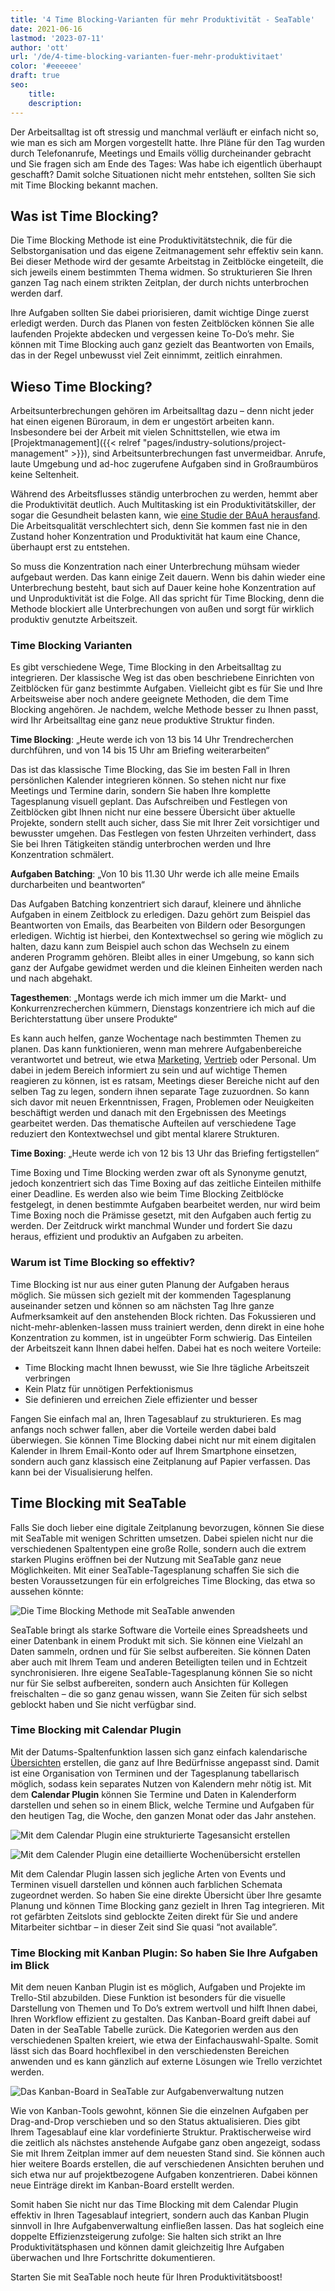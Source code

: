 ```yaml
---
title: '4 Time Blocking-Varianten für mehr Produktivität - SeaTable'
date: 2021-06-16
lastmod: '2023-07-11'
author: 'ott'
url: '/de/4-time-blocking-varianten-fuer-mehr-produktivitaet'
color: '#eeeeee'
draft: true
seo:
    title:
    description:
---
```


Der Arbeitsalltag ist oft stressig und manchmal verläuft er einfach nicht so, wie man es sich am Morgen vorgestellt hatte. Ihre Pläne für den Tag wurden durch Telefonanrufe, Meetings und Emails völlig durcheinander gebracht und Sie fragen sich am Ende des Tages: Was habe ich eigentlich überhaupt geschafft? Damit solche Situationen nicht mehr entstehen, sollten Sie sich mit Time Blocking bekannt machen.

## Was ist Time Blocking?

Die Time Blocking Methode ist eine Produktivitätstechnik, die für die Selbstorganisation und das eigene Zeitmanagement sehr effektiv sein kann. Bei dieser Methode wird der gesamte Arbeitstag in Zeitblöcke eingeteilt, die sich jeweils einem bestimmten Thema widmen. So strukturieren Sie Ihren ganzen Tag nach einem strikten Zeitplan, der durch nichts unterbrochen werden darf.

Ihre Aufgaben sollten Sie dabei priorisieren, damit wichtige Dinge zuerst erledigt werden. Durch das Planen von festen Zeitblöcken können Sie alle laufenden Projekte abdecken und vergessen keine To-Do’s mehr. Sie können mit Time Blocking auch ganz gezielt das Beantworten von Emails, das in der Regel unbewusst viel Zeit einnimmt, zeitlich einrahmen.

## Wieso Time Blocking?

Arbeitsunterbrechungen gehören im Arbeitsalltag dazu – denn nicht jeder hat einen eigenen Büroraum, in dem er ungestört arbeiten kann. Insbesondere bei der Arbeit mit vielen Schnittstellen, wie etwa im [Projektmanagement]({{< relref "pages/industry-solutions/project-management" >}}), sind Arbeitsunterbrechungen fast unvermeidbar. Anrufe, laute Umgebung und ad-hoc zugerufene Aufgaben sind in Großraumbüros keine Seltenheit.

Während des Arbeitsflusses ständig unterbrochen zu werden, hemmt aber die Produktivität deutlich. Auch Multitasking ist ein Produktivitätskiller, der sogar die Gesundheit belasten kann, wie [eine Studie der BAuA herausfand](https://www.baua.de/DE/Angebote/Publikationen/Praxis/A78.pdf?__blob=publicationFile&v). Die Arbeitsqualität verschlechtert sich, denn Sie kommen fast nie in den Zustand hoher Konzentration und Produktivität hat kaum eine Chance, überhaupt erst zu entstehen.

So muss die Konzentration nach einer Unterbrechung mühsam wieder aufgebaut werden. Das kann einige Zeit dauern. Wenn bis dahin wieder eine Unterbrechung besteht, baut sich auf Dauer keine hohe Konzentration auf und Unproduktivität ist die Folge. All das spricht für Time Blocking, denn die Methode blockiert alle Unterbrechungen von außen und sorgt für wirklich produktiv genutzte Arbeitszeit.

### Time Blocking Varianten

Es gibt verschiedene Wege, Time Blocking in den Arbeitsalltag zu integrieren. Der klassische Weg ist das oben beschriebene Einrichten von Zeitblöcken für ganz bestimmte Aufgaben. Vielleicht gibt es für Sie und Ihre Arbeitsweise aber noch andere geeignete Methoden, die dem Time Blocking angehören. Je nachdem, welche Methode besser zu Ihnen passt, wird Ihr Arbeitsalltag eine ganz neue produktive Struktur finden.

**Time Blocking**: „Heute werde ich von 13 bis 14 Uhr Trendrecherchen durchführen, und von 14 bis 15 Uhr am Briefing weiterarbeiten“

Das ist das klassische Time Blocking, das Sie im besten Fall in Ihren persönlichen Kalender integrieren können. So stehen nicht nur fixe Meetings und Termine darin, sondern Sie haben Ihre komplette Tagesplanung visuell geplant. Das Aufschreiben und Festlegen von Zeitblöcken gibt Ihnen nicht nur eine bessere Übersicht über aktuelle Projekte, sondern stellt auch sicher, dass Sie mit Ihrer Zeit vorsichtiger und bewusster umgehen. Das Festlegen von festen Uhrzeiten verhindert, dass Sie bei Ihren Tätigkeiten ständig unterbrochen werden und Ihre Konzentration schmälert.

**Aufgaben Batching**: „Von 10 bis 11.30 Uhr werde ich alle meine Emails durcharbeiten und beantworten“

Das Aufgaben Batching konzentriert sich darauf, kleinere und ähnliche Aufgaben in einem Zeitblock zu erledigen. Dazu gehört zum Beispiel das Beantworten von Emails, das Bearbeiten von Bildern oder Besorgungen erledigen. Wichtig ist hierbei, den Kontextwechsel so gering wie möglich zu halten, dazu kann zum Beispiel auch schon das Wechseln zu einem anderen Programm gehören. Bleibt alles in einer Umgebung, so kann sich ganz der Aufgabe gewidmet werden und die kleinen Einheiten werden nach und nach abgehakt.

**Tagesthemen**: „Montags werde ich mich immer um die Markt- und Konkurrenzrecherchen kümmern, Dienstags konzentriere ich mich auf die Berichterstattung über unsere Produkte“

Es kann auch helfen, ganze Wochentage nach bestimmten Themen zu planen. Das kann funktionieren, wenn man mehrere Aufgabenbereiche verantwortet und betreut, wie etwa [Marketing](https://seatable.io/marketing/), [Vertrieb](https://seatable.io/vertrieb/) oder Personal. Um dabei in jedem Bereich informiert zu sein und auf wichtige Themen reagieren zu können, ist es ratsam, Meetings dieser Bereiche nicht auf den selben Tag zu legen, sondern ihnen separate Tage zuzuordnen. So kann sich davor mit neuen Erkenntnissen, Fragen, Problemen oder Neuigkeiten beschäftigt werden und danach mit den Ergebnissen des Meetings gearbeitet werden. Das thematische Aufteilen auf verschiedene Tage reduziert den Kontextwechsel und gibt mental klarere Strukturen.

**Time Boxing**: „Heute werde ich von 12 bis 13 Uhr das Briefing fertigstellen“

Time Boxing und Time Blocking werden zwar oft als Synonyme genutzt, jedoch konzentriert sich das Time Boxing auf das zeitliche Einteilen mithilfe einer Deadline. Es werden also wie beim Time Blocking Zeitblöcke festgelegt, in denen bestimmte Aufgaben bearbeitet werden, nur wird beim Time Boxing noch die Prämisse gesetzt, mit den Aufgaben auch fertig zu werden. Der Zeitdruck wirkt manchmal Wunder und fordert Sie dazu heraus, effizient und produktiv an Aufgaben zu arbeiten.

### Warum ist Time Blocking so effektiv?

Time Blocking ist nur aus einer guten Planung der Aufgaben heraus möglich. Sie müssen sich gezielt mit der kommenden Tagesplanung auseinander setzen und können so am nächsten Tag Ihre ganze Aufmerksamkeit auf den anstehenden Block richten. Das Fokussieren und nicht-mehr-ablenken-lassen muss trainiert werden, denn direkt in eine hohe Konzentration zu kommen, ist in ungeübter Form schwierig. Das Einteilen der Arbeitszeit kann Ihnen dabei helfen. Dabei hat es noch weitere Vorteile:

- Time Blocking macht Ihnen bewusst, wie Sie Ihre tägliche Arbeitszeit verbringen
- Kein Platz für unnötigen Perfektionismus
- Sie definieren und erreichen Ziele effizienter und besser

Fangen Sie einfach mal an, Ihren Tagesablauf zu strukturieren. Es mag anfangs noch schwer fallen, aber die Vorteile werden dabei bald überwiegen. Sie können Time Blocking dabei nicht nur mit einem digitalen Kalender in Ihrem Email-Konto oder auf Ihrem Smartphone einsetzen, sondern auch ganz klassisch eine Zeitplanung auf Papier verfassen. Das kann bei der Visualisierung helfen.

## Time Blocking mit SeaTable

Falls Sie doch lieber eine digitale Zeitplanung bevorzugen, können Sie diese mit SeaTable mit wenigen Schritten umsetzen. Dabei spielen nicht nur die verschiedenen Spaltentypen eine große Rolle, sondern auch die extrem starken Plugins eröffnen bei der Nutzung mit SeaTable ganz neue Möglichkeiten. Mit einer SeaTable-Tagesplanung schaffen Sie sich die besten Voraussetzungen für ein erfolgreiches Time Blocking, das etwa so aussehen könnte:

![Die Time Blocking Methode mit SeaTable anwenden](https://seatable.de/wp-content/uploads/2021/06/Calendar-Basic-View.jpg)

SeaTable bringt als starke Software die Vorteile eines Spreadsheets und einer Datenbank in einem Produkt mit sich. Sie können eine Vielzahl an Daten sammeln, ordnen und für Sie selbst aufbereiten. Sie können Daten aber auch mit Ihrem Team und anderen Beteiligten teilen und in Echtzeit synchronisieren. Ihre eigene SeaTable-Tagesplanung können Sie so nicht nur für Sie selbst aufbereiten, sondern auch Ansichten für Kollegen freischalten – die so ganz genau wissen, wann Sie Zeiten für sich selbst geblockt haben und Sie nicht verfügbar sind.

### Time Blocking mit Calendar Plugin

Mit der Datums-Spaltenfunktion lassen sich ganz einfach kalendarische [Übersichten](https://seatable.io/docs/handbuch/seatable-nutzen/ansichten/) erstellen, die ganz auf Ihre Bedürfnisse angepasst sind. Damit ist eine Organisation von Terminen und der Tagesplanung tabellarisch möglich, sodass kein separates Nutzen von Kalendern mehr nötig ist. Mit dem **Calendar Plugin** können Sie Termine und Daten in Kalenderform darstellen und sehen so in einem Blick, welche Termine und Aufgaben für den heutigen Tag, die Woche, den ganzen Monat oder das Jahr anstehen.

![Mit dem Calendar Plugin eine strukturierte Tagesansicht erstellen](https://seatable.de/wp-content/uploads/2021/06/Daily-View.jpg)

![Mit dem Calender Plugin eine detaillierte Wochenübersicht erstellen](https://seatable.de/wp-content/uploads/2021/06/Weekly-View.jpg)

Mit dem Calendar Plugin lassen sich jegliche Arten von Events und Terminen visuell darstellen und können auch farblichen Schemata zugeordnet werden. So haben Sie eine direkte Übersicht über Ihre gesamte Planung und können Time Blocking ganz gezielt in Ihren Tag integrieren. Mit rot gefärbten Zeitslots sind geblockte Zeiten direkt für Sie und andere Mitarbeiter sichtbar – in dieser Zeit sind Sie quasi “not available”.

### Time Blocking mit Kanban Plugin: So haben Sie Ihre Aufgaben im Blick

Mit dem neuen Kanban Plugin ist es möglich, Aufgaben und Projekte im Trello-Stil abzubilden. Diese Funktion ist besonders für die visuelle Darstellung von Themen und To Do’s extrem wertvoll und hilft Ihnen dabei, Ihren Workflow effizient zu gestalten. Das Kanban-Board greift dabei auf Daten in der SeaTable Tabelle zurück. Die Kategorien werden aus den verschiedenen Spalten kreiert, wie etwa der Einfachauswahl-Spalte. Somit lässt sich das Board hochflexibel in den verschiedensten Bereichen anwenden und es kann gänzlich auf externe Lösungen wie Trello verzichtet werden.

![Das Kanban-Board in SeaTable zur Aufgabenverwaltung nutzen](https://seatable.de/wp-content/uploads/2021/06/Kanban.jpg)

Wie von Kanban-Tools gewohnt, können Sie die einzelnen Aufgaben per Drag-and-Drop verschieben und so den Status aktualisieren. Dies gibt Ihrem Tagesablauf eine klar vordefinierte Struktur. Praktischerweise wird die zeitlich als nächstes anstehende Aufgabe ganz oben angezeigt, sodass Sie mit Ihrem Zeitplan immer auf dem neuesten Stand sind. Sie können auch hier weitere Boards erstellen, die auf verschiedenen Ansichten beruhen und sich etwa nur auf projektbezogene Aufgaben konzentrieren. Dabei können neue Einträge direkt im Kanban-Board erstellt werden.

Somit haben Sie nicht nur das Time Blocking mit dem Calendar Plugin effektiv in Ihren Tagesablauf integriert, sondern auch das Kanban Plugin sinnvoll in Ihre Aufgabenverwaltung einfließen lassen. Das hat sogleich eine doppelte Effizienzsteigerung zufolge: Sie halten sich strikt an Ihre Produktivitätsphasen und können damit gleichzeitig Ihre Aufgaben überwachen und Ihre Fortschritte dokumentieren.

Starten Sie mit SeaTable noch heute für Ihren Produktivitätsboost!

